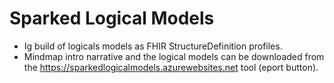 # Sparked Logical Models

* Ig build of logicals models as FHIR StructureDefinition profiles.
* Mindmap intro narrative and the logical models can be downloaded from the https://sparkedlogicalmodels.azurewebsites.net tool (eport button).
